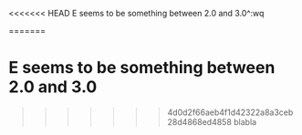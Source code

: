 <<<<<<< HEAD
E seems to be something between 2.0 and 3.0^:wq

=======

# E seems to be something between 2.0 and 3.0
>>>>>>> 4d0d2f66aeb4f1d42322a8a3ceb28d4868ed4858
>>>>>>> blabla
